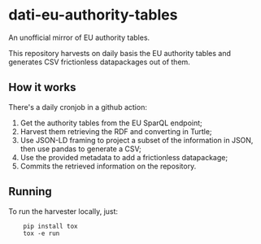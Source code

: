 # dati-eu-authority-tables
An unofficial mirror of EU authority tables.

This repository harvests on daily basis the EU authority tables
and generates CSV frictionless datapackages out of them.

## How it works

There's a daily cronjob in a github action:

1. Get the authority tables from the EU SparQL endpoint;
2. Harvest them retrieving the RDF and converting in Turtle;
3. Use JSON-LD framing to project a subset of the information in JSON,
   then use pandas to generate a CSV;
4. Use the provided metadata to add a frictionless datapackage;
5. Commits the retrieved information on the repository.

## Running

To run the harvester locally, just:

        pip install tox
        tox -e run
